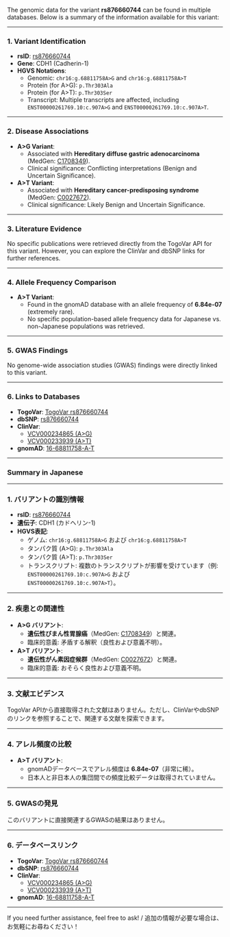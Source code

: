 The genomic data for the variant **rs876660744** can be found in multiple databases. Below is a summary of the information available for this variant:

---

### 1. **Variant Identification**
- **rsID**: [rs876660744](https://identifiers.org/dbsnp/rs876660744)
- **Gene**: CDH1 (Cadherin-1)
- **HGVS Notations**:
  - Genomic: `chr16:g.68811758A>G` and `chr16:g.68811758A>T`
  - Protein (for A>G): `p.Thr303Ala`
  - Protein (for A>T): `p.Thr303Ser`
  - Transcript: Multiple transcripts are affected, including `ENST00000261769.10:c.907A>G` and `ENST00000261769.10:c.907A>T`.

---

### 2. **Disease Associations**
- **A>G Variant**:
  - Associated with **Hereditary diffuse gastric adenocarcinoma** (MedGen: [C1708349](https://www.ncbi.nlm.nih.gov/medgen/C1708349)).
  - Clinical significance: Conflicting interpretations (Benign and Uncertain Significance).
- **A>T Variant**:
  - Associated with **Hereditary cancer-predisposing syndrome** (MedGen: [C0027672](https://www.ncbi.nlm.nih.gov/medgen/C0027672)).
  - Clinical significance: Likely Benign and Uncertain Significance.

---

### 3. **Literature Evidence**
No specific publications were retrieved directly from the TogoVar API for this variant. However, you can explore the ClinVar and dbSNP links for further references.

---

### 4. **Allele Frequency Comparison**
- **A>T Variant**:
  - Found in the gnomAD database with an allele frequency of **6.84e-07** (extremely rare).
  - No specific population-based allele frequency data for Japanese vs. non-Japanese populations was retrieved.

---

### 5. **GWAS Findings**
No genome-wide association studies (GWAS) findings were directly linked to this variant.

---

### 6. **Links to Databases**
- **TogoVar**: [TogoVar rs876660744](https://togovar.org/variant/rs876660744)
- **dbSNP**: [rs876660744](https://identifiers.org/dbsnp/rs876660744)
- **ClinVar**:
  - [VCV000234865 (A>G)](https://www.ncbi.nlm.nih.gov/clinvar/variation/234865)
  - [VCV000233939 (A>T)](https://www.ncbi.nlm.nih.gov/clinvar/variation/233939)
- **gnomAD**: [16-68811758-A-T](https://gnomad.broadinstitute.org/variant/16-68811758-A-T?dataset=gnomad_r4)

---

### Summary in Japanese
---

### 1. **バリアントの識別情報**
- **rsID**: [rs876660744](https://identifiers.org/dbsnp/rs876660744)
- **遺伝子**: CDH1 (カドヘリン-1)
- **HGVS表記**:
  - ゲノム: `chr16:g.68811758A>G` および `chr16:g.68811758A>T`
  - タンパク質 (A>G): `p.Thr303Ala`
  - タンパク質 (A>T): `p.Thr303Ser`
  - トランスクリプト: 複数のトランスクリプトが影響を受けています（例: `ENST00000261769.10:c.907A>G` および `ENST00000261769.10:c.907A>T`）。

---

### 2. **疾患との関連性**
- **A>G バリアント**:
  - **遺伝性びまん性胃腺癌**（MedGen: [C1708349](https://www.ncbi.nlm.nih.gov/medgen/C1708349)）と関連。
  - 臨床的意義: 矛盾する解釈（良性および意義不明）。
- **A>T バリアント**:
  - **遺伝性がん素因症候群**（MedGen: [C0027672](https://www.ncbi.nlm.nih.gov/medgen/C0027672)）と関連。
  - 臨床的意義: おそらく良性および意義不明。

---

### 3. **文献エビデンス**
TogoVar APIから直接取得された文献はありません。ただし、ClinVarやdbSNPのリンクを参照することで、関連する文献を探索できます。

---

### 4. **アレル頻度の比較**
- **A>T バリアント**:
  - gnomADデータベースでアレル頻度は **6.84e-07**（非常に稀）。
  - 日本人と非日本人の集団間での頻度比較データは取得されていません。

---

### 5. **GWASの発見**
このバリアントに直接関連するGWASの結果はありません。

---

### 6. **データベースリンク**
- **TogoVar**: [TogoVar rs876660744](https://togovar.org/variant/rs876660744)
- **dbSNP**: [rs876660744](https://identifiers.org/dbsnp/rs876660744)
- **ClinVar**:
  - [VCV000234865 (A>G)](https://www.ncbi.nlm.nih.gov/clinvar/variation/234865)
  - [VCV000233939 (A>T)](https://www.ncbi.nlm.nih.gov/clinvar/variation/233939)
- **gnomAD**: [16-68811758-A-T](https://gnomad.broadinstitute.org/variant/16-68811758-A-T?dataset=gnomad_r4)

---

If you need further assistance, feel free to ask! / 追加の情報が必要な場合は、お気軽にお尋ねください！